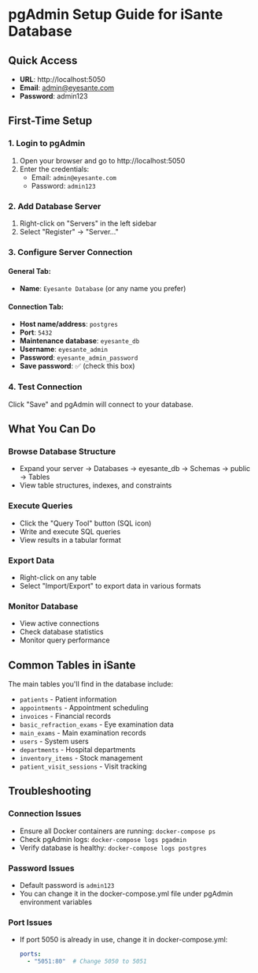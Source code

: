 # pgAdmin Setup Guide for iSante Database

## Quick Access

- **URL**: http://localhost:5050
- **Email**: admin@eyesante.com
- **Password**: admin123

## First-Time Setup

### 1. Login to pgAdmin
1. Open your browser and go to http://localhost:5050
2. Enter the credentials:
   - Email: `admin@eyesante.com`
   - Password: `admin123`

### 2. Add Database Server
1. Right-click on "Servers" in the left sidebar
2. Select "Register" → "Server..."

### 3. Configure Server Connection

#### General Tab:
- **Name**: `Eyesante Database` (or any name you prefer)

#### Connection Tab:
- **Host name/address**: `postgres`
- **Port**: `5432`
- **Maintenance database**: `eyesante_db`
- **Username**: `eyesante_admin`
- **Password**: `eyesante_admin_password`
- **Save password**: ✅ (check this box)

### 4. Test Connection
Click "Save" and pgAdmin will connect to your database.

## What You Can Do

### Browse Database Structure
- Expand your server → Databases → eyesante_db → Schemas → public → Tables
- View table structures, indexes, and constraints

### Execute Queries
- Click the "Query Tool" button (SQL icon)
- Write and execute SQL queries
- View results in a tabular format

### Export Data
- Right-click on any table
- Select "Import/Export" to export data in various formats

### Monitor Database
- View active connections
- Check database statistics
- Monitor query performance

## Common Tables in iSante

The main tables you'll find in the database include:

- `patients` - Patient information
- `appointments` - Appointment scheduling
- `invoices` - Financial records
- `basic_refraction_exams` - Eye examination data
- `main_exams` - Main examination records
- `users` - System users
- `departments` - Hospital departments
- `inventory_items` - Stock management
- `patient_visit_sessions` - Visit tracking

## Troubleshooting

### Connection Issues
- Ensure all Docker containers are running: `docker-compose ps`
- Check pgAdmin logs: `docker-compose logs pgadmin`
- Verify database is healthy: `docker-compose logs postgres`

### Password Issues
- Default password is `admin123`
- You can change it in the docker-compose.yml file under pgAdmin environment variables

### Port Issues
- If port 5050 is already in use, change it in docker-compose.yml:
  ```yaml
  ports:
    - "5051:80"  # Change 5050 to 5051
  ```
